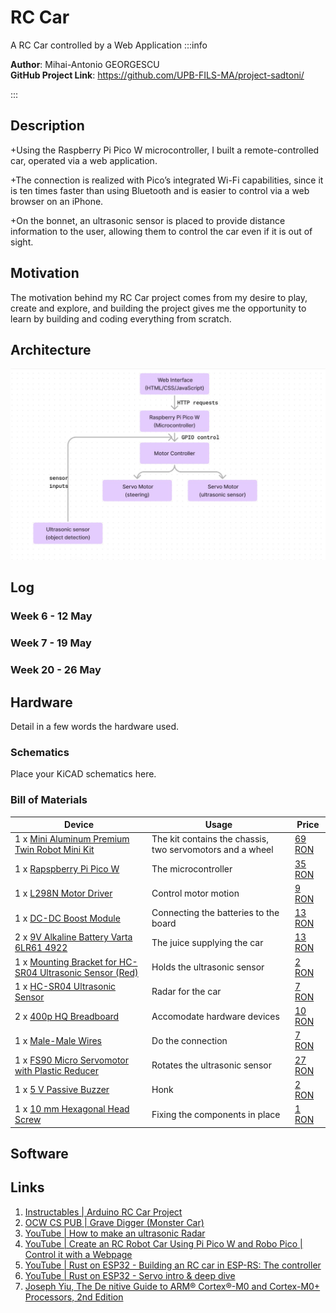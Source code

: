 # RC Car 
A RC Car controlled by a Web Application
:::info 

**Author**: Mihai-Antonio GEORGESCU \
**GitHub Project Link**: https://github.com/UPB-FILS-MA/project-sadtoni/

:::

## Description

+Using the Raspberry Pi Pico W microcontroller, I built a remote-controlled car, operated via a web application.

+The connection is realized with Pico’s integrated Wi-Fi capabilities, since it is ten times faster than using Bluetooth and is easier to control via a web browser on an iPhone.

+On the bonnet, an ultrasonic sensor is placed to provide distance information to the user, allowing them to control the car even if it is out of sight.

## Motivation

The motivation behind my RC Car project comes from my desire to play, create and explore, and building the project gives me the opportunity to learn by building and coding everything from scratch.

## Architecture 

![image](schematic.jpg)

## Log

<!-- write every week your progress here -->

### Week 6 - 12 May

### Week 7 - 19 May

### Week 20 - 26 May

## Hardware

Detail in a few words the hardware used.

### Schematics

Place your KiCAD schematics here.

### Bill of Materials

| Device | Usage | Price |
|--------|--------|-------|
|1 x [Mini Aluminum Premium Twin Robot Mini Kit](https://www.optimusdigital.ro/en/robot-kits/3161-mini-aluminum-premium-twin-robot-mini-kit.html?search_query=0104110000027986%09&results=1)|The kit contains the chassis, two servomotors and a wheel|[69 RON](https://www.optimusdigital.ro/en/robot-kits/3161-mini-aluminum-premium-twin-robot-mini-kit.html?search_query=0104110000027986%09&results=1)| 
|1 x [Rapspberry Pi Pico W](https://www.raspberrypi.com/documentation/microcontrollers/raspberry-pi-pico.html) | The microcontroller | [35 RON](https://www.optimusdigital.ro/en/raspberry-pi-boards/12394-raspberry-pi-pico-w.html) |
|1 x [L298N Motor Driver](https://www.optimusdigital.ro/en/brushed-motor-drivers/145-l298n-dual-motor-driver.html?search_query=L298N&results=4) | Control motor motion | [9 RON](https://www.optimusdigital.ro/en/brushed-motor-drivers/145-l298n-dual-motor-driver.html?search_query=L298N&results=4)|
|1 x [DC-DC Boost Module ](https://www.optimusdigital.ro/en/chargers/7340-dc-dc-boost-module-with-microusb-input-charging-function-for-li-ion-batteries-and-usb-outputs.html?search_query=baterie&results=1) | Connecting the batteries to the board | [13 RON](https://www.optimusdigital.ro/en/chargers/7340-dc-dc-boost-module-with-microusb-input-charging-function-for-li-ion-batteries-and-usb-outputs.html?search_query=baterie&results=1)|
|2 x [9V Alkaline Battery Varta 6LR61 4922](https://www.optimusdigital.ro/en/9-v-pp3-batteries/3151-9v-alkaline-battery-varta-6lr61-4922-4008496559862.html)|The juice supplying the car |[13 RON](https://www.optimusdigital.ro/en/9-v-pp3-batteries/3151-9v-alkaline-battery-varta-6lr61-4922-4008496559862.html)|
|1 x [Mounting Bracket for HC-SR04 Ultrasonic Sensor (Red)](https://www.optimusdigital.ro/en/holders-and-mounting-accessories/7104-mounting-bracked-for-hc-sr04-ultrasonic-sensor-red.html?search_query=0104210000045369%09&results=1)|Holds the ultrasonic sensor| [2 RON](https://www.optimusdigital.ro/en/holders-and-mounting-accessories/7104-mounting-bracked-for-hc-sr04-ultrasonic-sensor-red.html?search_query=0104210000045369%09&results=1)|
|1 x [HC-SR04 Ultrasonic Sensor](https://www.optimusdigital.ro/en/ultrasonic-sensors/9-hc-sr04-ultrasonic-sensor.html?search_query=ultrasonic&results=87)|Radar for the car |[7 RON](https://www.optimusdigital.ro/en/ultrasonic-sensors/9-hc-sr04-ultrasonic-sensor.html?search_query=ultrasonic&results=87)|
|2 x [400p HQ Breadboard](https://www.optimusdigital.ro/en/breadboards/44-400p-hq-breadboard.html?search_query=breadboard&results=415)|Accomodate hardware devices |[10 RON](https://www.optimusdigital.ro/en/breadboards/44-400p-hq-breadboard.html?search_query=breadboard&results=415)|
|1 x [Male-Male Wires](https://www.optimusdigital.ro/en/wires-with-connectors/884-set-fire-tata-tata-40p-10-cm.html)|Do the connection |[7 RON](https://www.optimusdigital.ro/en/wires-with-connectors/884-set-fire-tata-tata-40p-10-cm.html)|
|1 x [FS90 Micro Servomotor with Plastic Reducer](https://www.optimusdigital.ro/en/servomotors/3165-fs90-micro-servomotor-with-plastic-reducing.html?search_query=servomotor&results=111)|Rotates the ultrasonic sensor |[27 RON](https://www.optimusdigital.ro/en/servomotors/3165-fs90-micro-servomotor-with-plastic-reducing.html?search_query=servomotor&results=111)|
|1 x [5 V Passive Buzzer](https://www.optimusdigital.ro/en/buzzers/634-5v-passive-buzzer.html?search_query=buzzer&results=87)|Honk |[2 RON](https://www.optimusdigital.ro/en/buzzers/634-5v-passive-buzzer.html?search_query=buzzer&results=87)|
|1 x [10 mm Hexagonal Head Screw](https://www.optimusdigital.ro/en/screws-and-nuts/5756-m6x10-mm-hexagonal-head-screw.html?search_query=screw&results=746)|Fixing the components in place |[1 RON](https://www.optimusdigital.ro/en/screws-and-nuts/5756-m6x10-mm-hexagonal-head-screw.html?search_query=screw&results=746)|


## Software

## Links

1. [Instructables | Arduino RC Car Project](https://www.instructables.com/Arduino-RC-Car-Project/)
2. [OCW CS PUB | Grave Digger (Monster Car)](https://ocw.cs.pub.ro/courses/pm/prj2017/ddragomir/bogdan_adrian.ene)
3. [YouTube | How to make an ultrasonic Radar](https://youtu.be/xngpwyQKnRw?si=VdglGKJKZDccrtuA)
4. [YouTube | Create an RC Robot Car Using Pi Pico W and Robo Pico | Control it with a Webpage](https://youtu.be/RFEyYCotwzM?si=uECjVORqA3PXx5x8)
5. [YouTube | Rust on ESP32 - Building an RC car in ESP-RS: The controller](https://youtu.be/CkjBdgiNRfc?si=QGZxqSq4LfnAQ8TG)
6. [YouTube | Rust on ESP32 - Servo intro & deep dive](https://youtu.be/-kRTRKL39pE?si=Uimh3aOyvrsSkAzS)
7. [Joseph Yiu, The De nitive Guide to ARM® Cortex®-M0 and Cortex-M0+ Processors, 2nd Edition](https://ctipub.sharepoint.com/:f:/s/12filsla2s2ame/Eq7HAUGk41BDkWn9AriDgooBL-SkHCnE4o_WfwC7Dex1eA?e=tUY1hP)
